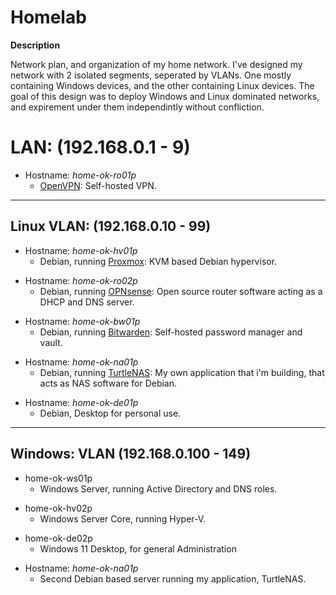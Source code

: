 # Homelab

**Description**

Network plan, and organization of my home network. I've designed my network with 2 isolated segments, seperated by VLANs. One mostly containing Windows devices, and the other containing Linux devices. The goal of this design was to deploy Windows and Linux dominated networks, and expirement under them independintly without confliction.


# LAN: (192.168.0.1 - 9)

- Hostname: *home-ok-ro01p*
  - [OpenVPN](https://github.com/OpenVPN/openvpn): Self-hosted VPN.

______________________________________________________________________________


## Linux VLAN: (192.168.0.10 - 99)

- Hostname: *home-ok-hv01p*
  - Debian, running [Proxmox](https://www.proxmox.com/en/): KVM based Debian hypervisor.
>
- Hostname: *home-ok-ro02p*
  - Debian, running [OPNsense](https://opnsense.org/): Open source router software acting as a DHCP and DNS server.
>
- Hostname: *home-ok-bw01p*
  - Debian, running [Bitwarden](https://github.com/bitwarden/server): Self-hosted password manager and vault.
>
- Hostname: *home-ok-na01p*
  - Debian, running [TurtleNAS](https://github.com/allenc125789/TurtleNAS): My own application that i'm building, that acts as NAS software for Debian.
>
- Hostname: *home-ok-de01p*
  - Debian, Desktop for personal use.
>
______________________________________________________________________________

## Windows: VLAN (192.168.0.100 - 149)

- home-ok-ws01p
  - Windows Server, running Active Directory and DNS roles.
>
- home-ok-hv02p
  - Windows Server Core, running Hyper-V.
>
- home-ok-de02p
  - Windows 11 Desktop, for general Administration
>
- Hostname: *home-ok-na01p*
  - Second Debian based server running my application, TurtleNAS.
